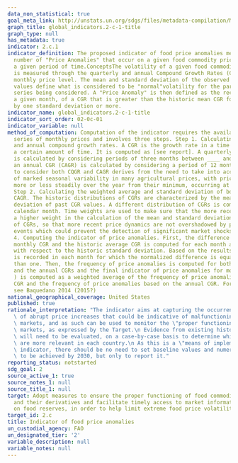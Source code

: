 ```yaml
---
data_non_statistical: true
goal_meta_link: http://unstats.un.org/sdgs/files/metadata-compilation/Metadata-Goal-2.pdf
graph_title: global_indicators.2-c-1-title
graph_type: null
has_metadata: true
indicator: 2.c.1
indicator_definition: The proposed indicator of food price anomalies measures the
  number of "Price Anomalies" that occur on a given food commodity price series over
  a given period of time.ConceptsThe volatility of a given food commodity price series
  is measured through the quarterly and annual Compound Growth Rates (CGR), of the
  monthly price level. The mean and standard deviation of the observed historic CGR
  values define what is considered to be "normal"volatility for the particular price
  series being considered. A "Price Anomaly" is then defined as the recording, in
  a given month, of a CGR that is greater than the historic mean CGR for that month
  by one standard deviation or more.
indicator_name: global_indicators.2-c-1-title
indicator_sort_order: 02-0c-01
indicator_variable: null
method_of_computation: Computation of the indicator requires the availability of a
  series of monthly prices and involves three steps. Step 1. Calculating the quarterly
  and annual compound growth rates. A CGR is the growth rate in a time series over
  a certain amount of time. It is computed as [see report]. A quarterly CGR (CQGR)
  is calculated by considering periods of three months between ____ and __0, while
  an annual CGR (CAGR) is calculated by considering a period of 12 months. The importance
  to consider both CQGR and CAGR derives from the need to take into account the presence
  of marked seasonal variability in many agricultural prices, with prices growing
  more or less steadily over the year from their minimum, occurring at harvest period.
  Step 2. Calculating the weighted average and standard deviation of both CQGR and
  CAGR. The historic distributions of CGRs are characterized by the mean and the standard
  deviation of past CGR values. A different distribution of CGRs is computed per each
  calendar month. Time weights are used to make sure that the more recent past has
  a higher weight in the calculation of the mean and standard deviation of the distribution
  of CGRs, so that more recent price dynamics are not overshadowed by past extreme
  events which could prevent the detection of significant market shocks on prices.  Step
  4. Computing the indicator of price anomalies. First, the difference between the
  monthly CGR and the historic average CGR is computed for each month and then normalized
  with respect to the historic standard deviation. Based on the results, a price anomaly
  is recorded in each month for which the normalized difference is equal or greater
  than one. Then, the frequency of price anomalies is computed for both the quarterly
  and the annual CGRs and the final indicator of price anomalies for month t (________
  ) is computed as a weighted average of the frequency of price anomalies in the quarterly
  CGR and the frequency of price anomalies based on the annual CGR. For further details,
  see Baquedano 2014 (2015?)
national_geographical_coverage: United States
published: true
rationale_interpretation: "The indicator aims at capturing the occurrence of episodes\
  \ of abrupt price increases that could be indicative of malfunctioning food commodity\
  \ markets, and as such can be used to monitor the \"proper functioning\" of food\
  \ markets, as expressed by the Target.\n Evidence from existing historic price series\
  \ will need to be evaluated, on a case-by-case basis to determine which price series\
  \ are more relevant in each country.\n As this is a \"means of implementation\"\
  \ indicator, there should be no need to set baseline values and numerical targets\
  \ to be achieved by 2030, but only to report it."
reporting_status: notstarted
sdg_goal: 2
source_active_1: true
source_notes_1: null
source_title_1: null
target: Adopt measures to ensure the proper functioning of food commodity markets
  and their derivatives and facilitate timely access to market information, including
  on food reserves, in order to help limit extreme food price volatility.
target_id: 2.c
title: Indicator of food price anomalies
un_custodial_agency: FAO
un_designated_tier: '2'
variable_description: null
variable_notes: null
---
```

